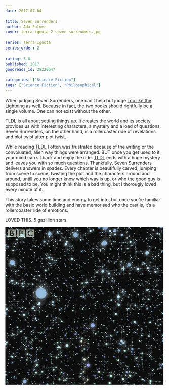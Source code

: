 ```yaml
---
date: 2017-07-04

title: Seven Surrenders
author: Ada Palmer
cover: terra-ignota-2-seven-surrenders.jpg

series: Terra Ignota
series_order: 2

rating: 5.0
published: 2017
goodreads_id: 28220647

categories: ["Science Fiction"]
tags: ["Science Fiction", "Philosophical"]
---
```


When judging Seven Surrenders, one can’t help but judge [Too like the Lightning](2017-07-04-Ada-Palmer---Too-like-the-Lightning.md) as well. Because in fact, the two books should rightfully be a single volume. One can not exist without the other.

<!--more-->

[TLDL](2017-07-04-Ada-Palmer---Too-like-the-Lightning.md) is all about setting things up. It creates the world and its society, provides us with interesting characters, a mystery and a load of questions. Seven Surrenders, on the other hand, is a rollercaster ride of revelations and plot twist after plot twist.

While reading [TLDL](2017-07-04-Ada-Palmer---Too-like-the-Lightning.md) I often was frustrated because of the writing or the convoluated, alien way things were arranged. BUT once you get used to it, your mind can sit back and enjoy the ride. [TLDL](2017-07-04-Ada-Palmer---Too-like-the-Lightning.md) ends with a huge mystery and leaves you with so much questions. Thankfully, Seven Surrenders delivers answers in spades. Every chapter is beautifully carved, jumping from scene to scene, twisting the plot and the characters around and around, untill you no longer know which way is up, or who the good guy is supposed to be. You might think this is a bad thing, but I thorougly loved every minute of it.

This story takes some time and energy to get into, but once you’re familiar with the basic world building and have memorised who the cast is, it’s a rollercoaster ride of emotions.

LOVED THIS. 5 gazillion stars.

![All the stars](/assets/content/all-the-stars.webp)
